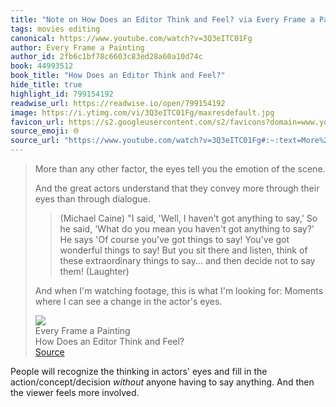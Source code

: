 ```yaml
---
title: "Note on How Does an Editor Think and Feel? via Every Frame a Painting"
tags: movies editing
canonical: https://www.youtube.com/watch?v=3Q3eITC01Fg
author: Every Frame a Painting
author_id: 2fb6c1bf78c6603c83ed28a60a10d74c
book: 44993512
book_title: "How Does an Editor Think and Feel?"
hide_title: true
highlight_id: 799154192
readwise_url: https://readwise.io/open/799154192
image: https://i.ytimg.com/vi/3Q3eITC01Fg/maxresdefault.jpg
favicon_url: https://s2.googleusercontent.com/s2/favicons?domain=www.youtube.com
source_emoji: 🌐
source_url: "https://www.youtube.com/watch?v=3Q3eITC01Fg#:~:text=More%20than%20any,the%20actor%27s%20eyes."
---
```


> More than any other factor, the eyes tell you the emotion of the scene.
> 
> And the great actors understand that they convey more through their eyes than through dialogue.
> 
> > (Michael Caine) "I said, 'Well, I haven't got anything to say,' So he said, 'What do you mean you haven't got anything to say?' He says 'Of course you've got things to say! You've got wonderful things to say! But you sit there and listen, think of these extraordinary things to say... and then decide not to say them! (Laughter)
> 
> And when I'm watching footage, this is what I'm looking for: Moments where I can see a change in the actor's eyes.
> <div class="quoteback-footer"><div class="quoteback-avatar"><img class="mini-favicon" src="https://s2.googleusercontent.com/s2/favicons?domain=www.youtube.com"></div><div class="quoteback-metadata"><div class="metadata-inner"><span style="display:none">FROM:</span><div aria-label="Every Frame a Painting" class="quoteback-author"> Every Frame a Painting</div><div aria-label="How Does an Editor Think and Feel?" class="quoteback-title"> How Does an Editor Think and Feel?</div></div></div><div class="quoteback-backlink"><a target="_blank" aria-label="go to the full text of this quotation" rel="noopener" href="https://www.youtube.com/watch?v=3Q3eITC01Fg#:~:text=More%20than%20any,the%20actor%27s%20eyes." class="quoteback-arrow"> Source</a></div></div>

People will recognize the thinking in actors' eyes and fill in the action/concept/decision _without_ anyone having to say anything. And then the viewer feels more involved.